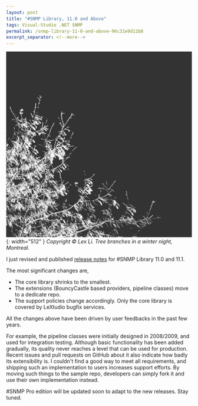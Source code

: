 ```yaml
---
layout: post
title: "#SNMP Library, 11.0 and Above"
tags: Visual-Studio .NET SNMP
permalink: /snmp-library-11-0-and-above-96c31e9d11b8
excerpt_separator: <!--more-->
---
```

![img-description](/images/winter-branches.jpg){: width="512" }
_Copyright © Lex Li. Tree branches in a winter night, Montreal._

I just revised and published [release notes](https://github.com/lextudio/sharpsnmplib/releases) for #SNMP Library 11.0 and 11.1.
<!--more-->

The most significant changes are,

* The core library shrinks to the smallest.
* The extensions (BouncyCastle based providers, pipeline classes) move to a dedicate repo.
* The support policies change accordingly. Only the core library is covered by LeXtudio bugfix services.

All the changes above have been driven by user feedbacks in the past few years.

For example, the pipeline classes were initially designed in 2008/2009, and used for integration testing. Although basic functionality has been added gradually, its quality never reaches a level that can be used for production. Recent issues and pull requests on GitHub about it also indicate how badly its extensibility is. I couldn't find a good way to meet all requirements, and shipping such an implementation to users increases support efforts. By moving such things to the sample repo, developers can simply fork it and use their own implementation instead.

#SNMP Pro edition will be updated soon to adapt to the new releases. Stay tuned.
